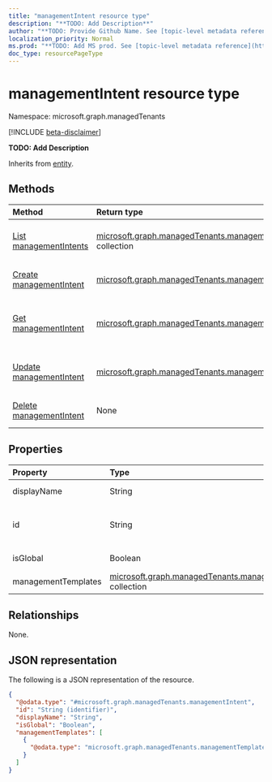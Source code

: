 ```yaml
---
title: "managementIntent resource type"
description: "**TODO: Add Description**"
author: "**TODO: Provide Github Name. See [topic-level metadata reference](https://msgo.azurewebsites.net/add/document/guidelines/metadata.html#topic-level-metadata)**"
localization_priority: Normal
ms.prod: "**TODO: Add MS prod. See [topic-level metadata reference](https://msgo.azurewebsites.net/add/document/guidelines/metadata.html#topic-level-metadata)**"
doc_type: resourcePageType
---
```


# managementIntent resource type

Namespace: microsoft.graph.managedTenants

[!INCLUDE [beta-disclaimer](../../includes/beta-disclaimer.md)]

**TODO: Add Description**


Inherits from [entity](../resources/managedtenants-entity.md).

## Methods
|Method|Return type|Description|
|:---|:---|:---|
|[List managementIntents](../api/managedtenants-managementintent-list.md)|[microsoft.graph.managedTenants.managementIntent](../resources/managedtenants-managementintent.md) collection|Get a list of the [managementIntent](../resources/managedtenants-managementintent.md) objects and their properties.|
|[Create managementIntent](../api/managedtenants-managementintent-create.md)|[microsoft.graph.managedTenants.managementIntent](../resources/managedtenants-managementintent.md)|Create a new [managementIntent](../resources/managedtenants-managementintent.md) object.|
|[Get managementIntent](../api/managedtenants-managementintent-get.md)|[microsoft.graph.managedTenants.managementIntent](../resources/managedtenants-managementintent.md)|Read the properties and relationships of a [managementIntent](../resources/managedtenants-managementintent.md) object.|
|[Update managementIntent](../api/managedtenants-managementintent-update.md)|[microsoft.graph.managedTenants.managementIntent](../resources/managedtenants-managementintent.md)|Update the properties of a [managementIntent](../resources/managedtenants-managementintent.md) object.|
|[Delete managementIntent](../api/managedtenants-managementintent-delete.md)|None|Deletes a [managementIntent](../resources/managedtenants-managementintent.md) object.|

## Properties
|Property|Type|Description|
|:---|:---|:---|
|displayName|String|**TODO: Add Description**|
|id|String|**TODO: Add Description** Inherited from [entity](../resources/managedtenants-entity.md).|
|isGlobal|Boolean|**TODO: Add Description**|
|managementTemplates|[microsoft.graph.managedTenants.managementTemplateDetailedInfo](../resources/managedtenants-managementtemplatedetailedinfo.md) collection|**TODO: Add Description**|

## Relationships
None.

## JSON representation
The following is a JSON representation of the resource.
<!-- {
  "blockType": "resource",
  "keyProperty": "id",
  "@odata.type": "microsoft.graph.managedTenants.managementIntent",
  "baseType": "microsoft.graph.entity",
  "openType": false
}
-->
``` json
{
  "@odata.type": "#microsoft.graph.managedTenants.managementIntent",
  "id": "String (identifier)",
  "displayName": "String",
  "isGlobal": "Boolean",
  "managementTemplates": [
    {
      "@odata.type": "microsoft.graph.managedTenants.managementTemplateDetailedInfo"
    }
  ]
}
```

